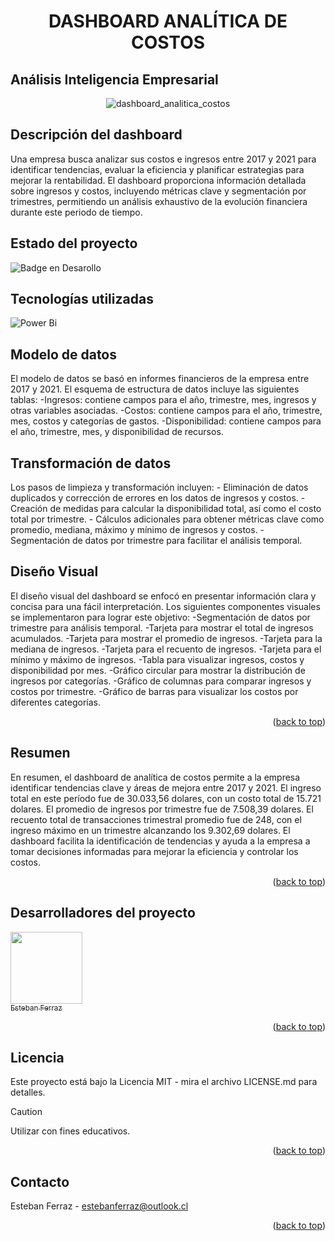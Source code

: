 
<h1 align="center"> DASHBOARD ANALÍTICA DE COSTOS</h1>
<h2>Análisis Inteligencia Empresarial</h2>

<div align="center">  

![dashboard_analitica_costos](https://github.com/estebanferraz1/portafolio_business_intelligence/assets/125892411/e077890c-80cd-41a1-a2a0-28b6c9e2d58c)
</div> 

<h2>Descripción del dashboard</h2>
Una empresa busca analizar sus costos e ingresos entre 2017 y 2021 para identificar tendencias, evaluar la eficiencia y planificar estrategias para mejorar la rentabilidad. El dashboard proporciona información detallada sobre ingresos y costos, incluyendo métricas clave y segmentación por trimestres, permitiendo un análisis exhaustivo de la evolución financiera durante este periodo de tiempo.

<h2>Estado del proyecto</h2>

![Badge en Desarollo](https://img.shields.io/badge/STATUS-%20FINALIZADO-green)
> 

<h2>Tecnologías utilizadas</h2>

![Power Bi](https://img.shields.io/badge/power_bi-F2C811?style=for-the-badge&logo=powerbi&logoColor=black)


<h2>Modelo de datos</h2>
El modelo de datos se basó en informes financieros de la empresa entre 2017 y 2021. El esquema de estructura de datos incluye las siguientes tablas:
-Ingresos: contiene campos para el año, trimestre, mes, ingresos y otras variables asociadas.
-Costos: contiene campos para el año, trimestre, mes, costos y categorías de gastos.
-Disponibilidad: contiene campos para el año, trimestre, mes, y disponibilidad de recursos.

<h2>Transformación de datos</h2>
Los pasos de limpieza y transformación incluyen:
- Eliminación de datos duplicados y corrección de errores en los datos de ingresos y costos.
- Creación de medidas para calcular la disponibilidad total, así como el costo total por trimestre.
- Cálculos adicionales para obtener métricas clave como promedio, mediana, máximo y mínimo de ingresos y costos.
- Segmentación de datos por trimestre para facilitar el análisis temporal.

<h2>Diseño Visual</h2>
El diseño visual del dashboard se enfocó en presentar información clara y concisa para una fácil interpretación. Los siguientes componentes visuales se implementaron para lograr este objetivo:
-Segmentación de datos por trimestre para análisis temporal.
-Tarjeta para mostrar el total de ingresos acumulados.
-Tarjeta para mostrar el promedio de ingresos.
-Tarjeta para la mediana de ingresos.
-Tarjeta para el recuento de ingresos.
-Tarjeta para el mínimo y máximo de ingresos.
-Tabla para visualizar ingresos, costos y disponibilidad por mes.
-Gráfico circular para mostrar la distribución de ingresos por categorías.
-Gráfico de columnas para comparar ingresos y costos por trimestre.
-Gráfico de barras para visualizar los costos por diferentes categorías.

<p align="right">(<a href="#readme-top">back to top</a>)</p>

<h2>Resumen</h2>
En resumen, el dashboard de analítica de costos permite a la empresa identificar tendencias clave y áreas de mejora entre 2017 y 2021. El ingreso total en este período fue de 30.033,56 dolares, con un costo total de 15.721 dolares. El promedio de ingresos por trimestre fue de 7.508,39 dolares. El recuento total de transacciones trimestral promedio fue de 248, con el ingreso máximo en un trimestre alcanzando los 9.302,69 dolares. El dashboard facilita la identificación de tendencias y ayuda a la empresa a tomar decisiones informadas para mejorar la eficiencia y controlar los costos.

<p align="right">(<a href="#readme-top">back to top</a>)</p>

<h2>Desarrolladores del proyecto</h2>

[<img src="https://avatars.githubusercontent.com/u/125892411?v=4" width=115><br><sub>Esteban Ferraz</sub>](https://github.com/estebanferraz1)



<p align="right">(<a href="#readme-top">back to top</a>)</p>

<h2>Licencia</h2>

Este proyecto está bajo la Licencia MIT - mira el archivo LICENSE.md para detalles.

> [!CAUTION]
> 
> Utilizar con fines educativos.

<p align="right">(<a href="#readme-top">back to top</a>)</p>

<h2>Contacto</h2>

Esteban Ferraz - estebanferraz@outlook.cl

<p align="right">(<a href="#readme-top">back to top</a>)</p>
